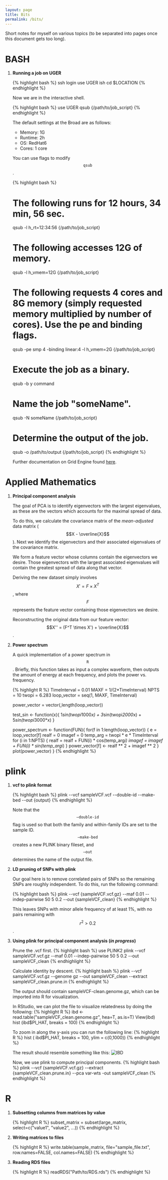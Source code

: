 ```yaml
---
layout: page
title: Bits
permalink: /bits/
---
```

Short notes for myself on various topics (to be separated into pages once this document gets too long).

BASH
===
1. **Running a job on UGER**

    {% highlight bash %}
    ssh login
    use UGER
    ish
    cd $LOCATION
    {% endhighlight %}

    Now we are in the interactive shell.

    {% highlight bash %}
    use UGER
    qsub {/path/to/job_script}
    {% endhighlight %}

    The default settings at the Broad are as follows:

    * Memory: 1G
    * Runtime: 2h
    * OS: RedHat6
    * Cores: 1 core  
  
    You can use flags to modify $$\texttt{qsub}$$.

    {% highlight bash %}
    # The following runs for 12 hours, 34 min, 56 sec.
    qsub -l h_rt=12:34:56 {/path/to/job_script}

    # The following accesses 12G of memory.
    qsub -l h_vmem=12G {/path/to/job_script}

    # The following requests 4 cores and 8G memory (simply requested memory multiplied by number of cores). Use the pe and binding flags.
    qsub -pe smp 4 -binding linear:4 -l h_vmem=2G {/path/to/job_script}

    # Execute the job as a binary.
    qsub -b y command

    # Name the job "someName".
    qsub -N someName {/path/to/job_script}

    # Determine the output of the job.
    qsub -o /path/to/output {/path/to/job_script}
    {% endhighlight %}

    Further documentation on Grid Engine found [here](UsersGuideGE.pdf).

Applied Mathematics
===
1. **Principal component analysis**

	The goal of PCA is to identify eigenvectors with the largest eigenvalues, as these are the vectors which accounts for the maximal spread of data. 

	To do this, we calculate the covariance matrix of the *mean-adjusted* data matrix ($$X - \overline{X}$$). Next we identify the eigenvectors and their associated eigenvalues of the covariance matrix.

	We form a feature vector whose columns contain the eigenvectors we desire. Those eigenvectors with the largest associated eigenvalues will contain the greatest spread of data along that vector.

	Deriving the new dataset simply involves $$X' = F\times X^T$$, where $$F$$ represents the feature vector containing those eigenvectors we desire.

	Reconstructing the original data from our feature vector: $$X'' = (F^T \times X') + \overline{X}$$.

2. **Power spectrum**

	A quick implementation of a power spectrum in $$\texttt{R}$$. Briefly, this function takes as input a complex waveform, then outputs the amount of energy at each frequency, and plots the power vs. frequency.

	{% highlight R %}
	TimeInterval = 0.01
	MAXF = 1/(2*TimeInterval)
	NPTS = 10
	twopi = 6.283
	loop_vector = seq(1, MAXF, TimeInterval)

	power_vector = vector(,length(loop_vector))

	test_sin <- function(x){
  	  1*sin(twopi*1000*x) + 3*sin(twopi*2000*x) + 5*sin(twopi*3000*x)
	}

	power_spectrum <- function(FUN){
  	  for(f in 1:length(loop_vector))
  	  {
        e = loop_vector[f]
        realf = 0
        imagef = 0
        temp_arg = twopi * e * TimeInterval
        for (i in 1:NPTS)
        {
      	  realf = realf + FUN(i) * cos(temp_arg*i)
      	  imagef = imagef + FUN(i) * sin(temp_arg*i)
        }
        power_vector[f] <- realf ** 2 + imagef ** 2
  	  }
  	  plot(power_vector)
	}
	{% endhighlight %}

plink
===

1. **vcf to plink format**

	{% highlight bash %}
	plink --vcf sampleVCF.vcf --double-id --make-bed --out {output}
	{% endhighlight %}

	Note that the $$\texttt{--double-id}$$ flag is used so that both the family and within-family IDs are set to the sample ID. $$\texttt{--make-bed}$$ creates a new PLINK binary fileset, and $$\texttt{--out}$$ determines the name of the output file.

2. **LD pruning of SNPs with plink**

	Our goal here is to remove correlated pairs of SNPs so the remaining SNPs are roughly independent. To do this, run the following command:

	{% highlight bash %}
	plink --vcf {sampleVCF.vcf.gz} --maf 0.01 --indep-pairwise 50 5 0.2 --out {sampleVCF_clean}
	{% endhighlight %}

	This leaves SNPs with minor allele frequency of at least 1%, with no pairs remaining with $$r^2 > 0.2$$. 

3. **Using plink for principal component analysis (*in progress*)**

	Prune the .vcf first.
	{% highlight bash %}
	use PLINK2
	plink --vcf sampleVCF.vcf.gz --maf 0.01 --indep-pairwise 50 5 0.2 --out sampleVCF_clean
	{% endhighlight %}

	Calculate identity by descent.
	{% highlight bash %}
	plink --vcf sampleVCF.vcf.gz --genome gz --out sampleVCF_clean --extract sampleVCF_clean.prune.in
	{% endhighlight %}

	The output should contain sampleVCF-clean.genome.gz, which can be imported into R for visualization. 

	In RStudio, we can plot the file to visualize relatedness by doing the following:
	{% highlight R %}
	ibd <- read.table("sampleVCF_clean.genome.gz", hea=T, as.is=T)
	View(ibd)
	hist (ibd$PI_HAT, breaks = 100)
	{% endhighlight %}

	To zoom in along the y-axis you can run the following line:
	{% highlight R %}
	hist ( ibd$PI_HAT, breaks = 100, ylim = c(0,1000))
	{% endhighlight %}

	The result should resemble something like this:
	![IBD](../images/IBD_plot.png)

	Now, we use plink to compute principal components.
	{% highlight bash %}
	plink --vcf {sampleVCF.vcf.gz} --extract {sampleVCF_clean.prune.in} --pca var-wts -out sampleVCF_clean
	{% endhighlight %}



R
===
1. **Subsetting columns from matrices by value**
	
	{% highlight R %}
	subset_matrix = subset(large_matrix, select=c("value1", "value2", ...))
	{% endhighlight %}

2. **Writing matrices to files**

	{% highlight R %}
	write.table(sample_matrix, file="sample_file.txt", row.names=FALSE, col.names=FALSE)
	{% endhighlight %}

3. **Reading RDS files**

	{% highlight R %}
	readRDS("Path/to/RDS.rds")
	{% endhighlight %}